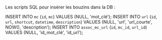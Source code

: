 Les scripts SQL pour insérer les bouzins dans la DB : 

INSERT INTO `mc` (`id`, `mc`) VALUES (NULL, 'mot_clé');
INSERT INTO `url` (`id`, `url`, `shortcut`, `datetime`, `description`) VALUES (NULL, 'url', 'url_courte', NOW(), 'description');
INSERT INTO `assoc_mc_url` (`id`, `mc_id`, `url_id`) VALUES (NULL, 'id_mot_clé', 'id_url');